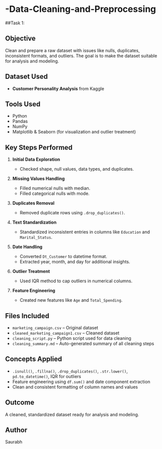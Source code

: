 # -Data-Cleaning-and-Preprocessing
##Task 1:

## Objective
Clean and prepare a raw dataset with issues like nulls, duplicates, inconsistent formats, and outliers. The goal is to make the dataset suitable for analysis and modeling.

## Dataset Used
- **Customer Personality Analysis** from Kaggle

## Tools Used
- Python
- Pandas
- NumPy
- Matplotlib & Seaborn (for visualization and outlier treatment)

## Key Steps Performed

1. **Initial Data Exploration**
   - Checked shape, null values, data types, and duplicates.
   
2. **Missing Values Handling**
   - Filled numerical nulls with median.
   - Filled categorical nulls with mode.

3. **Duplicates Removal**
   - Removed duplicate rows using `.drop_duplicates()`.

4. **Text Standardization**
   - Standardized inconsistent entries in columns like `Education` and `Marital_Status`.

5. **Date Handling**
   - Converted `Dt_Customer` to datetime format.
   - Extracted year, month, and day for additional insights.

6. **Outlier Treatment**
   - Used IQR method to cap outliers in numerical columns.

7. **Feature Engineering**
   - Created new features like `Age` and `Total_Spending`.

## Files Included

- `marketing_campaign.csv` – Original dataset
- `cleaned_marketing_campaign1.csv` – Cleaned dataset
- `cleaning_script.py` – Python script used for data cleaning
- `cleaning_summary.md` – Auto-generated summary of all cleaning steps

## Concepts Applied

- `.isnull()`, `.fillna()`, `.drop_duplicates()`, `.str.lower()`, `pd.to_datetime()`, IQR for outliers
- Feature engineering using `df.sum()` and date component extraction
- Clean and consistent formatting of column names and values

## Outcome
A cleaned, standardized dataset ready for analysis and modeling.

## Author
Saurabh
